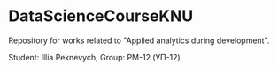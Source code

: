 # DataScienceCourseKNU

Repository for works related to "Applied analytics during development".

Student: Illia Peknevych, Group: PM-12 (УП-12).
